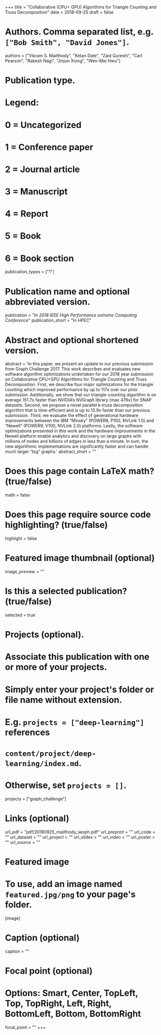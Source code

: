 +++
title = "Collaborative (CPU+ GPU) Algorithms for Triangle Counting and Truss Decomposition"
date = 2018-09-25
draft = false

# Authors. Comma separated list, e.g. `["Bob Smith", "David Jones"]`.
authors = ["Vikram S. Mailthody", "Ketan Date", "Zaid Qureshi", "Carl Pearson", "Rakesh Nagi", "Jinjun Xiong", "Wen-Mei Hwu"]

# Publication type.
# Legend:
# 0 = Uncategorized
# 1 = Conference paper
# 2 = Journal article
# 3 = Manuscript
# 4 = Report
# 5 = Book
# 6 = Book section
publication_types = ["1"]

# Publication name and optional abbreviated version.
publication = "In *2018 IEEE High Performance extreme Computing Conference*"
publication_short = "In *HPEC*"

# Abstract and optional shortened version.
abstract = 'In this paper, we present an update to our previous submission  from  Graph  Challenge  2017.  This  work  describes and evaluates new software algorithm optimizations undertaken for our 2018 year submission on Collaborative CPU+GPU Algorithms for Triangle Counting and Truss Decomposition. First, we describe four major optimizations for the triangle counting which improved performance by up to 117x over our prior submission. Additionally,  we  show  that  our triangle-counting  algorithm  is on average 151.7x faster than NVIDIA’s NVGraph library (max 476x)  for  SNAP  datasets.  Second,  we  propose  a  novel  parallel k-truss  decomposition  algorithm  that  is  time-efficient  and  is  up to 13.9x faster than our previous submission. Third, we evaluate the  effect  of  generational  hardware  improvements  between  the IBM  “Minsky”  (POWER8,  P100,  NVLink  1.0)  and  “Newell” (POWER9,  V100,  NVLink  2.0)  platforms.  Lastly,  the  software optimizations presented in this work and the hardware improvements  in  the  Newell  platform  enable  analytics  and  discovery  on large graphs  with millions of nodes  and billions of edges  in less than a minute. In sum, the new algorithmic implementations are significantly  faster  and  can  handle  much  larger  “big”  graphs.'
abstract_short = ""

# Does this page contain LaTeX math? (true/false)
math = false

# Does this page require source code highlighting? (true/false)
highlight = false

# Featured image thumbnail (optional)
image_preview = ""

# Is this a selected publication? (true/false)
selected = true

# Projects (optional).
#   Associate this publication with one or more of your projects.
#   Simply enter your project's folder or file name without extension.
#   E.g. `projects = ["deep-learning"]` references 
#   `content/project/deep-learning/index.md`.
#   Otherwise, set `projects = []`.
projects = ["graph_challenge"]

# Links (optional)
url_pdf = "pdf/20180925_mailthody_iwoph.pdf"
url_preprint = ""
url_code = ""
url_dataset = ""
url_project = ""
url_slides = ""
url_video = ""
url_poster = ""
url_source = ""

# Featured image
# To use, add an image named `featured.jpg/png` to your page's folder. 
[image]
  # Caption (optional)
  caption = ""

  # Focal point (optional)
  # Options: Smart, Center, TopLeft, Top, TopRight, Left, Right, BottomLeft, Bottom, BottomRight
  focal_point = ""
+++
